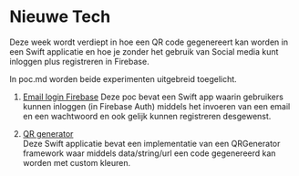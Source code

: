 Nieuwe Tech 
===========

Deze week wordt verdiept in hoe een QR code gegenereert kan worden in een Swift applicatie en hoe je zonder het gebruik van Social media kunt inloggen plus registreren in Firebase.

In poc.md worden beide experimenten uitgebreid toegelicht.

1. [Email login Firebase](https://github.com/BillyJean1/Zoe-Kroontje-Gillette/tree/master/Week4/poc/FirebaseSocialMediaLogins)  Deze poc bevat een Swift app waarin gebruikers kunnen inloggen (in Firebase Auth) middels het invoeren van een email en een wachtwoord en ook gelijk kunnen registreren desgewenst.

2. [QR generator](https://github.com/BillyJean1/Zoe-Kroontje-Gillette/tree/master/Week4/poc/QRScanner)  
Deze Swift applicatie bevat een implementatie van een QRGenerator framework waar middels data/string/url een code gegenereerd kan worden met custom kleuren.
